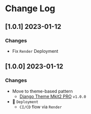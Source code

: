 # Change Log

## [1.0.1] 2023-01-12
### Changes

- Fix `Render` Deployment 

## [1.0.0] 2023-01-12
### Changes

- Move to theme-based pattern
  - [Django Theme Mkit2 PRO](https://github.com/app-generator/django-theme-mkit2-pro) `v1.0.0`
- 🚀 `Deployment` 
  - `CI/CD` flow via `Render`
